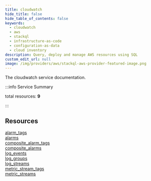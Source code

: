 ```yaml
---
title: cloudwatch
hide_title: false
hide_table_of_contents: false
keywords:
  - cloudwatch
  - aws
  - stackql
  - infrastructure-as-code
  - configuration-as-data
  - cloud inventory
description: Query, deploy and manage AWS resources using SQL
custom_edit_url: null
image: /img/providers/aws/stackql-aws-provider-featured-image.png
---
```


The cloudwatch service documentation.

:::info Service Summary

<div class="row">
<div class="providerDocColumn">
<span>total resources:&nbsp;<b>9</b></span><br />
</div>
</div>

:::

## Resources
<div class="row">
<div class="providerDocColumn">
<a href="/providers/aws/cloudwatch/alarm_tags/">alarm_tags</a><br />
<a href="/providers/aws/cloudwatch/alarms/">alarms</a><br />
<a href="/providers/aws/cloudwatch/composite_alarm_tags/">composite_alarm_tags</a><br />
<a href="/providers/aws/cloudwatch/composite_alarms/">composite_alarms</a><br />
<a href="/providers/aws/cloudwatch/log_events/">log_events</a>
</div>
<div class="providerDocColumn">
<a href="/providers/aws/cloudwatch/log_groups/">log_groups</a><br />
<a href="/providers/aws/cloudwatch/log_streams/">log_streams</a><br />
<a href="/providers/aws/cloudwatch/metric_stream_tags/">metric_stream_tags</a><br />
<a href="/providers/aws/cloudwatch/metric_streams/">metric_streams</a>
</div>
</div>